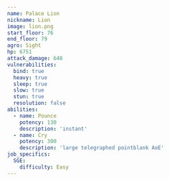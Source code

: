 ```yaml
---
name: Palace Lion
nickname: Lion
image: lion.png
start_floor: 76
end_floor: 79
agro: Sight
hp: 6751
attack_damage: 648
vulnerabilities:
  bind: true
  heavy: true
  sleep: true
  slow: true
  stun: true
  resolution: false
abilities:
  - name: Pounce
    potency: 130
    description: 'instant'
  - name: Cry
    potency: 300
    description: 'large telegraphed pointblank AoE'
job_specifics:
  SGE:
    difficulty: Easy
---
```

